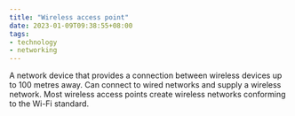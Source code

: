 ```yaml
---
title: "Wireless access point"
date: 2023-01-09T09:38:55+08:00
tags:
- technology
- networking
---
```


A network device that provides a connection between wireless devices up to 100 metres away. Can connect to wired networks and supply a wireless network. Most wireless access points create wireless networks conforming to the Wi-Fi standard.
